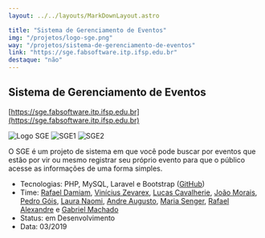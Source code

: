 ```yaml
---
layout: ../../layouts/MarkDownLayout.astro

title: "Sistema de Gerenciamento de Eventos"
img: "/projetos/logo-sge.png"
way: "/projetos/sistema-de-gerenciamento-de-eventos"
link: "https://sge.fabsoftware.itp.ifsp.edu.br"
destaque: "não"
---
```


## Sistema de Gerenciamento de Eventos
[https://sge.fabsoftware.itp.ifsp.edu.br](https://sge.fabsoftware.itp.ifsp.edu.br)

![Logo SGE](/projetos/logo-sge.png)
![SGE1](/projetos/sge-img1.png)
![SGE2](/projetos/sge-img2.png)


O SGE é um projeto de sistema em que você pode buscar por eventos que estão por vir ou mesmo registrar seu próprio evento para que o público acesse as informações de uma forma simples.

- Tecnologias: PHP, MySQL, Laravel e Bootstrap ([GitHub](https://github.com/fabsoftwareitp/consultorionarua.itp.ifsp.edu.br))
- Time: [Rafael Damiam](/membros/rafael-damiam/), [Vinícius Zevarex](/membros/vinicius-zevarex/), [Lucas Cavalherie](/membros/lucas-cavalherie), [João Morais](/membros/joao-victor/), [Pedro Góis](/membros/pedro-gois/), [Laura Naomi](/membros/laura-naomi/), [Andre Augusto](/membros/andre-augusto/), [Maria Senger](/membros/maria-senger/), [Rafael Alexandre](/membros/rafael-alexandre/) e [Gabriel Machado](/membros/gabriel-machado/)
- Status: em Desenvolvimento
- Data: 03/2019 